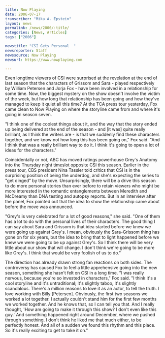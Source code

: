 ```yaml
---
title: Now Playing
date: 2006-07-17
transcriber: "Mika A. Epstein"
layout: news
permalink: /news/2006/:title/
categories: [News, Articles]
tags: ["2006"]

newstitle: "CSI Gets Personal  "
newsreporter: Staff
newssource: Now Playing
newsurl: https://www.nowplaying.com

---
```


Even longtime viewers of CSI were surprised at the revelation at the end of last season that the characters of Grissom and Sara - played respectively by William Petersen and Jorja Fox - have been involved in a relationship for some time. Now, the biggest mystery on the show doesn't involve the victim of the week, but how long that relationship has been going and how they've managed to keep it quiet all this time? At the TCA press tour yesterday, Fox came clean to Now Playing on where the storyline came from and where it's going in season seven.

"I think one of the coolest things about it, and the way that the story ended up being delivered at the end of the season - and [it was] quite really brilliant, as I think the writers are - is that we suddenly find these characters together, and we know not how long this has been going on," Fox said. "And I think that was a really brilliant way to do it. I think it's going to open a lot of ideas for the characters."

Coincidentally or not, ABC has moved ratings powerhouse Grey's Anatomy into the Thursday night timeslot opposite CSI this season. Earlier in the press tour, CBS president Nina Tassler told critics that CSI is in the surprising position of being the underdog, and she's expecting the series to "get dinged" by the move. Unsurprisingly, there will be a drive this season to do more personal stories than ever before to retain viewers who might be more interested in the romantic entanglements between Meredith and McDreamy than DNA testing and autopsy reports. But in an interview after the panel, Fox pointed out that the idea to show the relationship came about before the move was announced.

"Grey's is very celebrated for a lot of good reasons," she said. "One of them has a lot to do with the personal lives of their characters. The good thing I can say about Sara and Grissom is that idea started before we knew we were going up against Grey's. I mean, obviously the Sara-Grissom thing has gone on for six years, but the idea to bring that to light happened before we knew we were going to be up against Grey's. So I think there will be very little about our show that will change. I don't think we're going to be more like Grey's. I think that would be very foolish of us to do."

The direction has already drawn strong fan reactions on both sides. The controversy has caused Fox to feel a little apprehensive going into the new season, something she hasn't felt on CSI in a long time. "I was really nervous, because you're so invested in characters," Fox said. "I think it's a cool storyline and it's untraditional; it's slightly taboo, it's slightly scandalous. There's a million reasons to love it as an actor, to tell the truth. I love working with Billy [Petersen]. Obviously, the first two seasons we worked a lot together. I actually couldn't stand him for the first few months we worked together. And he knows that, so I can tell you that. And I really thought, 'How am going to make it through this show? I don't even like this guy.' And something happened right around December, where we pushed through something. I don't think he liked me that much either, to be perfectly honest. And all of a sudden we found this rhythm and this place. So it's really exciting to get to take it on."
